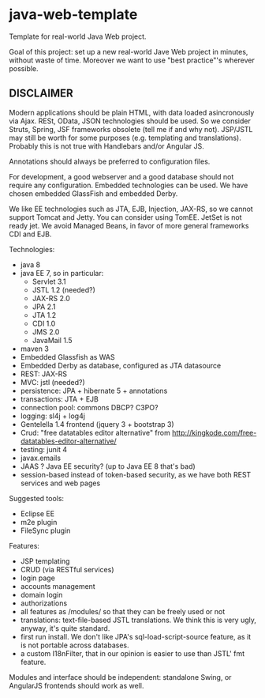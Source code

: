 # java-web-template
Template for real-world Java Web project.

Goal of this project: set up a new real-world Jave Web project in minutes, without waste of time.
Moreover we want to use "best practice"'s wherever possible.

## DISCLAIMER
Modern applications should be plain HTML, with data loaded asincronously via Ajax. RESt, OData, JSON technologies should be used.
So we consider Struts, Spring, JSF frameworks obsolete (tell me if and why not).
JSP/JSTL may still be worth for some purposes (e.g. templating and translations). Probably this is not true with Handlebars and/or Angular JS.

Annotations should always be preferred to configuration files.

For development, a good webserver and a good database should not require any configuration. Embedded technologies can be used. We have chosen embedded GlassFish and embedded Derby.

We like EE technologies such as JTA, EJB, Injection, JAX-RS, so we cannot support Tomcat and Jetty. You can consider using TomEE. JetSet is not ready jet. We avoid Managed Beans, in favor of more general frameworks CDI and EJB. 

Technologies:
* java 8
* java EE 7, so in particular:
  * Servlet 3.1
  * JSTL 1.2 (needed?)
  * JAX-RS 2.0
  * JPA 2.1
  * JTA 1.2
  * CDI 1.0
  * JMS 2.0
  * JavaMail 1.5
* maven 3
* Embedded Glassfish as WAS
* Embedded Derby as database, configured as JTA datasource
* REST: JAX-RS
* MVC: jstl (needed?)
* persistence: JPA + hibernate 5 + annotations
* transactions: JTA + EJB
* connection pool: commons DBCP? C3PO?
* logging: sl4j + log4j
* Gentelella 1.4 frontend (jquery 3 + bootstrap 3)
* Crud: "free datatables editor alternative" from http://kingkode.com/free-datatables-editor-alternative/
* testing: junit 4
* javax.emails
* JAAS ? Java EE security? (up to Java EE 8 that's bad)
* session-based instead of token-based security, as we have both REST services and web pages

Suggested tools:
* Eclipse EE
* m2e plugin
* FileSync plugin

Features:
* JSP templating
* CRUD (via RESTful services)
* login page
* accounts management
* domain login
* authorizations
* all features as /modules/ so that they can be freely used or not
* translations: text-file-based JSTL translations. We think this is very ugly, anyway, it's quite standard.
* first run install. We don't like JPA's sql-load-script-source feature, as it is not portable across databases.
* a custom I18nFilter, that in our opinion is easier to use than JSTL' fmt feature.

Modules and interface should be independent: standalone Swing, or AngularJS frontends should work as well.


